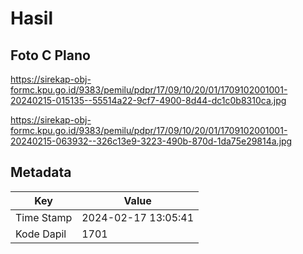 # Hasil

## Foto C Plano

https://sirekap-obj-formc.kpu.go.id/9383/pemilu/pdpr/17/09/10/20/01/1709102001001-20240215-015135--55514a22-9cf7-4900-8d44-dc1c0b8310ca.jpg

https://sirekap-obj-formc.kpu.go.id/9383/pemilu/pdpr/17/09/10/20/01/1709102001001-20240215-063932--326c13e9-3223-490b-870d-1da75e29814a.jpg


## Metadata

| Key        | Value               |
| ---------- | ------------------- |
| Time Stamp | 2024-02-17 13:05:41 |
| Kode Dapil | 1701                |



